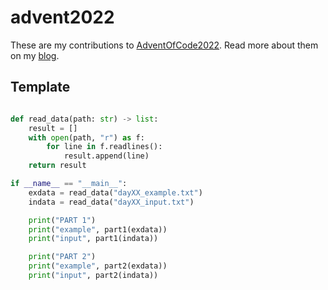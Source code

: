 # advent2022

These are my contributions to [AdventOfCode2022](https://adventofcode.com). Read more about them on my [blog](https://thomasburgess.github.io/blog/2022/12/01/aoc22.html).


## Template

```python

def read_data(path: str) -> list:
    result = []
    with open(path, "r") as f:
        for line in f.readlines():
            result.append(line)
    return result

if __name__ == "__main__":
    exdata = read_data("dayXX_example.txt")
    indata = read_data("dayXX_input.txt")

    print("PART 1")
    print("example", part1(exdata))
    print("input", part1(indata))

    print("PART 2")
    print("example", part2(exdata))
    print("input", part2(indata))

```

